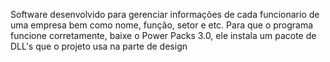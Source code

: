 Software desenvolvido para gerenciar informações de cada funcionario de uma empresa bem como nome, função, setor e etc. Para que o programa funcione corretamente, baixe o Power Packs 3.0, ele instala um pacote de DLL's que o projeto usa na parte de design
